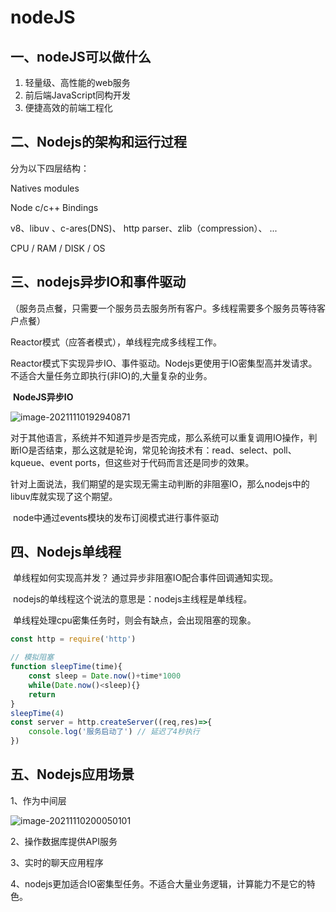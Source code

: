 # nodeJS

## 一、nodeJS可以做什么

1. 轻量级、高性能的web服务
2. 前后端JavaScript同构开发
3. 便捷高效的前端工程化

## 二、Nodejs的架构和运行过程

分为以下四层结构：

Natives modules

Node c/c++ Bindings

v8、libuv 、c-ares(DNS)、 http parser、zlib（compression）、 ...

CPU / RAM / DISK / OS 

## 三、nodejs异步IO和事件驱动

（服务员点餐，只需要一个服务员去服务所有客户。多线程需要多个服务员等待客户点餐）

Reactor模式（应答者模式），单线程完成多线程工作。

Reactor模式下实现异步IO、事件驱动。Nodejs更使用于IO密集型高并发请求。不适合大量任务立即执行(非IO)的,大量复杂的业务。

​		**NodeJS异步IO**

![image-20211110192940871](C:\Users\hujia\AppData\Roaming\Typora\typora-user-images\image-20211110192940871.png)

​		对于其他语言，系统并不知道异步是否完成，那么系统可以重复调用IO操作，判断IO是否结束，那么这就是轮询，常见轮询技术有：read、select、poll、kqueue、event ports，但这些对于代码而言还是同步的效果。

​		针对上面说法，我们期望的是实现无需主动判断的非阻塞IO，那么nodejs中的libuv库就实现了这个期望。

​		node中通过events模块的发布订阅模式进行事件驱动

## 四、Nodejs单线程

​		单线程如何实现高并发？ 通过异步非阻塞IO配合事件回调通知实现。

​		nodejs的单线程这个说法的意思是：nodejs主线程是单线程。

​		单线程处理cpu密集任务时，则会有缺点，会出现阻塞的现象。 

```javascript
const http = require('http')

// 模拟阻塞
function sleepTime(time){
    const sleep = Date.now()+time*1000
    while(Date.now()<sleep){}
    return
}
sleepTime(4)
const server = http.createServer((req,res)=>{
    console.log('服务启动了') // 延迟了4秒执行
})
```

## 五、Nodejs应用场景

1、作为中间层

![image-20211110200050101](C:\Users\hujia\AppData\Roaming\Typora\typora-user-images\image-20211110200050101.png)

2、操作数据库提供API服务

3、实时的聊天应用程序

4、nodejs更加适合IO密集型任务。不适合大量业务逻辑，计算能力不是它的特色。

